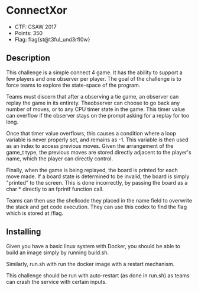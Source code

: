 # ConnectXor
- CTF: CSAW 2017
- Points: 350
- Flag: flag{st@t3ful_und3rfl0w}

## Description
This challenge is a simple connect 4 game.  It has the ability to support a few
players and one observer per player.  The goal of the challenge is to force
teams to explore the state-space of the program.

Teams must discern that after a observing a tie game, an observer can replay
the game in its entirety.  Theobserver can choose to go back any number of
moves, or to any CPU timer state in the game.  This timer value can overflow if
the observer stays on the prompt asking for a replay for too long.

Once that timer value overflows, this causes a condition where a loop variable
is never properly set, and remains as -1.  This variable is then used as an
index to access previous moves.  Given the arrangement of the game_t type, the
previous moves are stored directly adjacent to the player's name, which the
player can directly control.

Finally, when the game is being replayed, the board is printed for each move
made.  If a board state is determined to be invalid, the board is simply
"printed" to the screen.  This is done incorrectly, by passing the board as a
char * directly to an fprintf function call.

Teams can then use the shellcode they placed in the name field to overwrite the
stack and get code execution.  They can use this codex to find the flag which
is stored at /flag.

## Installing
Given you have a basic linux system with Docker, you should be able to build an
image simply by running build.sh.

Similarly, run.sh with run the docker image with a restart mechanism.

This challenge should be run with auto-restart (as done in run.sh) as teams can
crash the service with certain inputs.
